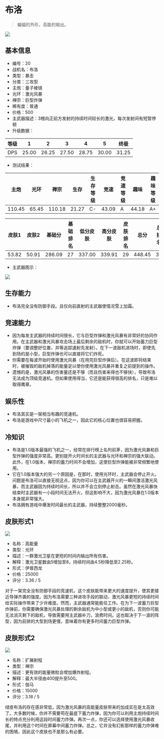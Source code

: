 # 布洛

> 蝙蝠的外形，高能的输出。

<img src="/ships/ship_20.png" style={{zoom:1}}/>

## 基本信息

- 编号：20
- 战机名：布洛
- 类型：暴击
- 分类：三攻型
- 主炮：量子棱镜
- 光环：激光风暴
- 禅宗：巨型炸弹
- 稀有度：普通
- 价格：500
- 主武器描述：3根向正前方发射的持续时间较长的激光，每次发射间有短暂停顿
- 升级数据：

| 等级 | 1 | 2 | 3 | 4 | 5 | 终极 |
|--|--|--|--|--|--|--|
| DPS | 25.00 | 26.25 | 27.50 | 28.75 | 30.00 | 31.25 |

- 测试结果：

| 主炮 | 光环 | 禅宗 | 生存 | 生存等级 | 竞速 | 竞速等级 | 趣味 | 趣味等级 |
|--|--|--|--|--|--|--|--|--|
| 110.45 | 65.45 | 110.18 | 21.27 | C- | 43.09 | A | 44.18 | A+ |

| 皮肤1 | 皮肤2 | 基础分 | 基础排名 | 低分皮肤 | 高分皮肤 | 皮肤排名 | 总分 | 总排名 |
|--|--|--|--|--|--|--|--|--|
| 53.82 | 50.91 | 286.09 | 27 | 337.00 | 339.91 | 29 | 448.45 | 31 |

- 主武器图示：

<img src="/illustration/main_20.gif" style={{zoom:1}}/>

## 生存能力

- 布洛完全没有防御手段。且仅向前直射的主武器使情况雪上加霜。

## 竞速能力

- 因为每发主武器的持续时间很长，它与巨型炸弹和激光风暴有非常好的协同作用。在主武器和激光风暴攻击场上最后剩余的敌机时，你就可以开始蓄力巨型炸弹（要调整好位置，并等追踪速射先发射）。在下一波敌机进场时，即使先到场的是小型，巨型炸弹也可以直接将它们炸死。
- 你需要在每波开始时使用激光风暴（在用完巨型炸弹后）。在这波即将结束时，被摧毁的敌机掉落的能量足以使你使用激光风暴并重复之前提到的操作。
- 遗憾的是，激光风暴的伤害量还是不够（而且伤害来得也不够快），导致布洛无法成为顶级竞速机。但如果使用得当，它还是能获得很高的排名，只是难以取得鹰章。

## 娱乐性

- 布洛其实是一架相当有趣的竞速机。
- 布洛是游戏中尺寸最小的飞机之一，因此它的核心位置也很容易把握。

## 冷知识

- 布洛是1.0版本最强的飞机之一，经常在排行榜上名列前茅，因为激光风暴和巨型炸弹的强度非常高。更别提开火时间长的主武器与光环和禅宗的强大联动。此外，在1.0版本，禅宗的蓄力时间不会增加，这使巨型炸弹能被非常频繁地使用。
- 它在1.0版本强大的另一个原因是，在那时，使用光环时，主武器会停止开火。问题是布洛可以直接无视这点，因为你可以在主武器开火的一瞬间激活激光风暴，而主武器因为持续时间长，所以并不会立刻停止射击。虽然在激光风暴快结束时主武器有一小段时间无法开火，但这影响不大，因为激光风暴在1.0版本本身就非常强大。
- 布洛拥有游戏中爆发时间最长的主武器，持续整整2000毫秒。

## 皮肤形式1

<img src="/ships/ship_20_apex_1.png" style={{zoom:1}}/>

- 名称：高能量
- 类型：光环
- 描述：一群激光卫星在更短的时间内输出所有伤害。
- 解释：激光卫星数由5增加至8，持续时间由4.5秒降低至2.25秒。
- 形式：伊普西龙
- 价格：25000
- 评分：3.36 / 5

对于一架完全没有防御手段的竞速机，这个皮肤能带来更大的速度提升，使其更接近导弹齐袭的强度。因为布洛需要三种进攻手段的联动，激光风暴更短的持续时间给实际操作带来了少许难度。然而，主武器通常能胜任工作。在为下一波蓄力巨型炸弹前，你需要确保激光风暴处理的剩余敌机为中小型或更小的敌机，否则你可能无法消灭剩下的敌机，导致需要用主武器补刀，浪费时间。这也取决于下一波的阵型，因为前排的大型到场更慢，意味着你有更多时间蓄力巨型炸弹。

## 皮肤形式2

<img src="/ships/ship_20_apex_2.png" style={{zoom:1}}/>

- 名称：扩展射程
- 类型：禅宗
- 描述：更有效的能量微粒会增加爆炸射程。
- 解释：最大半径由400提升至500。
- 形式：伽马
- 价格：15000
- 评分：3.18 / 5

绿皮布洛的存在感非常低，因为激光风暴的高能量皮肤带来的加成实在是太高效了。大多数时候，你并不需要苟在最底下蓄力炸弹，因为你可以利用主炮持续时间长的特点充分利用这段时间蓄力炸弹。再次一点，你还可以选择使用激光风暴收尾，并利用这个时间在屏幕中间蓄力炸弹。总之，它并没有幻影那样的蓄力炸弹难的困境，因此这个皮肤也不是那么有必要。
